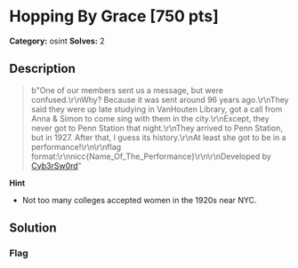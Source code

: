 # Hopping By Grace [750 pts]

**Category:** osint
**Solves:** 2

## Description
>b"One of our members sent us a message, but were confused.\r\nWhy? Because it was sent around 96 years ago.\r\nThey said they were up late studying in VanHouten Library, got a call from Anna & Simon to come sing with them in the city.\r\nExcept, they never got to Penn Station that night.\r\nThey arrived to Penn Station, but in 1927. After that, I guess its history.\r\nAt least she got to be in a performance!\r\n\r\nflag format:\r\nnicc{Name_Of_The_Performance}\r\n\r\nDeveloped by [Cyb3rSw0rd](https://github.com/AlfredSimpson)"

**Hint**
* Not too many colleges accepted women in the 1920s near NYC.

## Solution

### Flag

